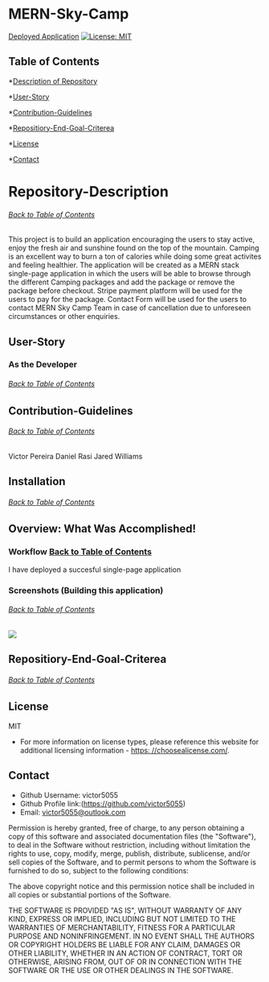 # MERN-Sky-Camp


[Deployed Application]()
[![License: MIT](https://img.shields.io/badge/License-MIT-yellow.svg)](https://opensource.org/licenses/MIT)

## Table of Contents
*[Description of Repository](#Repository-Description)

*[User-Story](#User-Story)

*[Contribution-Guidelines](#Contribution-Guidelines)

*[Repositiory-End-Goal-Criterea](#Repositiory-End-Goal-Criterea)

*[License](#License)

*[Contact](#Contact)
    
 # Repository-Description
###### [Back to Table of Contents](#Table-of-Contents)
This project is to build an application encouraging the users to stay active, enjoy the fresh air and sunshine found on the top of the mountain. Camping is an excellent way to burn a ton of calories while doing some great activites and feeling healthier. The application will be created as a MERN stack single-page application in which the users will be able to browse through the different Camping packages and add the package or remove the package before checkout. Stripe payment platform will be used for the users to pay for the package. Contact Form will be used for the users to contact MERN Sky Camp Team in case of cancellation due to unforeseen circumstances or other enquiries.


    
## User-Story
### As the Developer
###### [Back to Table of Contents](#Table-of-Contents)




## Contribution-Guidelines
###### [Back to Table of Contents](#Table-of-Contents)
Victor Pereira
Daniel Rasi
Jared Williams

## Installation
###### [Back to Table of Contents](#Table-of-Contents)



## Overview: What Was Accomplished!
### Workflow [Back to Table of Contents](#Table-of-Contents)
I have deployed a succesful single-page application



### Screenshots (Building this application)
###### [Back to Table of Contents](#Table-of-Contents)
![](./)


    

## Repositiory-End-Goal-Criterea
###### [Back to Table of Contents](#Table-of-Contents)

    
## License
MIT
* For more information on license types, please reference this website
for additional licensing information - [https: //choosealicense.com/](https://choosealicense.com/).

    
## Contact
* Github Username: victor5055
* Github Profile link:(https://github.com/victor5055)
* Email: victor5055@outlook.com

Permission is hereby granted, free of charge, to any person obtaining a copy of this software and associated documentation files (the "Software"), to deal in the Software without restriction, including without limitation the rights to use, copy, modify, merge, publish, distribute, sublicense, and/or sell copies of the Software, and to permit persons to whom the Software is furnished to do so, subject to the following conditions:

The above copyright notice and this permission notice shall be included in all copies or substantial portions of the Software.

THE SOFTWARE IS PROVIDED "AS IS", WITHOUT WARRANTY OF ANY KIND, EXPRESS OR IMPLIED, INCLUDING BUT NOT LIMITED TO THE WARRANTIES OF MERCHANTABILITY, FITNESS FOR A PARTICULAR PURPOSE AND NONINFRINGEMENT. IN NO EVENT SHALL THE AUTHORS OR COPYRIGHT HOLDERS BE LIABLE FOR ANY CLAIM, DAMAGES OR OTHER LIABILITY, WHETHER IN AN ACTION OF CONTRACT, TORT OR OTHERWISE, ARISING FROM, OUT OF OR IN CONNECTION WITH THE SOFTWARE OR THE USE OR OTHER DEALINGS IN THE SOFTWARE.
